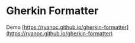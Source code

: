 # Gherkin Formatter

Demo [https://ryanoc.github.io/gherkin-formatter](https://ryanoc.github.io/gherkin-formatter)

